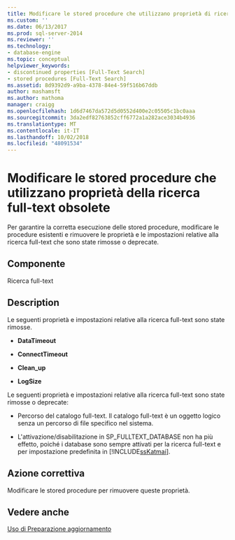 ```yaml
---
title: Modificare le stored procedure che utilizzano proprietà di ricerca Full-Text obsolete | Microsoft Docs
ms.custom: ''
ms.date: 06/13/2017
ms.prod: sql-server-2014
ms.reviewer: ''
ms.technology:
- database-engine
ms.topic: conceptual
helpviewer_keywords:
- discontinued properties [Full-Text Search]
- stored procedures [Full-Text Search]
ms.assetid: 8d9392d9-a9ba-4378-84e4-59f516b67ddb
author: mashamsft
ms.author: mathoma
manager: craigg
ms.openlocfilehash: 1d6d7467da572d5d0552d400e2c05505c1bc0aaa
ms.sourcegitcommit: 3da2edf82763852cff6772a1a282ace3034b4936
ms.translationtype: MT
ms.contentlocale: it-IT
ms.lasthandoff: 10/02/2018
ms.locfileid: "48091534"
---
```

# <a name="modify-stored-procedures-that-use-discontinued-full-text-search-properties"></a>Modificare le stored procedure che utilizzano proprietà della ricerca full-text obsolete
  Per garantire la corretta esecuzione delle stored procedure, modificare le procedure esistenti e rimuovere le proprietà e le impostazioni relative alla ricerca full-text che sono state rimosse o deprecate.  
  
## <a name="component"></a>Componente  
 Ricerca full-text  
  
## <a name="description"></a>Description  
 Le seguenti proprietà e impostazioni relative alla ricerca full-text sono state rimosse.  
  
-   **DataTimeout**  
  
-   **ConnectTimeout**  
  
-   **Clean_up**  
  
-   **LogSize**  
  
 Le seguenti proprietà e impostazioni relative alla ricerca full-text sono state rimosse o deprecate:  
  
-   Percorso del catalogo full-text. Il catalogo full-text è un oggetto logico senza un percorso di file specifico nel sistema.  
  
-   L'attivazione/disabilitazione in SP_FULLTEXT_DATABASE non ha più effetto, poiché i database sono sempre attivati per la ricerca full-text e per impostazione predefinita in [!INCLUDE[ssKatmai](../../includes/sskatmai-md.md)].  
  
## <a name="corrective-action"></a>Azione correttiva  
 Modificare le stored procedure per rimuovere queste proprietà.  
  
## <a name="see-also"></a>Vedere anche  
 [Uso di Preparazione aggiornamento](../../../2014/sql-server/install/working-with-upgrade-advisor.md)  
  
  
